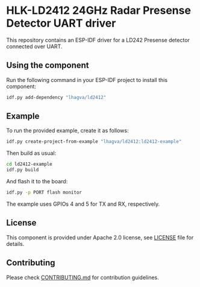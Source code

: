 # HLK-LD2412 24GHz Radar Presense Detector UART driver

This repository contains an ESP-IDF driver for a LD242 Presense detector connected over UART.

## Using the component

Run the following command in your ESP-IDF project to install this component:
```bash
idf.py add-dependency "lhagva/ld2412"
```

## Example

To run the provided example, create it as follows:

```bash
idf.py create-project-from-example "lhagva/ld2412:ld2412-example"
```

Then build as usual:
```bash
cd ld2412-example
idf.py build
```

And flash it to the board:
```bash
idf.py -p PORT flash monitor
```

The example uses GPIOs 4 and 5 for TX and RX, respectively.

## License

This component is provided under Apache 2.0 license, see [LICENSE](LICENSE.md) file for details.

## Contributing

Please check [CONTRIBUTING.md](CONTRIBUTING.md) for contribution guidelines.